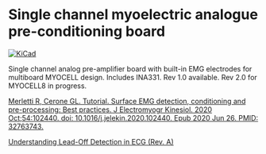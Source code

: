 # Single channel myoelectric analogue pre-conditioning board

[![KiCad](https://img.shields.io/badge/KiCad-8.0.1-blue.svg)](https://www.kicad.org/)

Single channel analog pre-amplifier board with built-in EMG electrodes for multiboard MYOCELL design. Includes INA331. Rev 1.0 available. Rev 2.0 for MYOCELL8 in progress.

[Merletti R, Cerone GL. Tutorial. Surface EMG detection, conditioning and pre-processing: Best practices. J Electromyogr Kinesiol. 2020 Oct;54:102440. doi: 10.1016/j.jelekin.2020.102440. Epub 2020 Jun 26. PMID: 32763743.](https://pubmed.ncbi.nlm.nih.gov/32763743/)

[Understanding Lead-Off Detection in ECG (Rev. A)](https://www.ti.com/lit/pdf/sbaa196)
